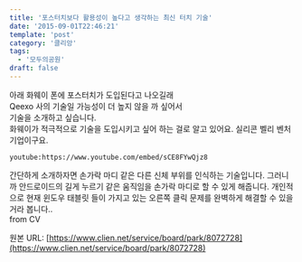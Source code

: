 ```yaml
---
title: '포스터치보다 활용성이 높다고 생각하는 최신 터치 기술'
date: '2015-09-01T22:46:21'
template: 'post'
category: '클리앙'
tags: 
  - '모두의공원'
draft: false
---
```


아래 화웨이 폰에 포스터치가 도입된다고 나오길래  
Qeexo 사의 기술일 가능성이 더 높지 않을 까 싶어서  
기술을 소개하고 싶습니다.  
화웨이가 적극적으로 기술을 도입시키고 싶어 하는 걸로 알고 있어요. 실리콘 벨리 벤처 기업이구요.  
  

`youtube:https://www.youtube.com/embed/sCE8FYwQjz8`

  
  
간단하게 소개하자면 손가락 마디 같은 다른 신체 부위를 인식하는 기술입니다. 그러니까 안드로이드의 길게 누르기 같은 움직임을 손가락 마디로 할 수 있게 해줍니다. 개인적으로 현재 윈도우 태블릿 들이 가지고 있는 오른쪽 클릭 문제를 완벽하게 해결할 수 있을 거라 봅니다..  
from CV

원본 URL: [https://www.clien.net/service/board/park/8072728](https://www.clien.net/service/board/park/8072728)
